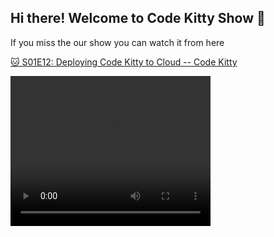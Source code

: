 ## Hi there! Welcome to Code Kitty Show 👋

If you miss the our show you can watch it from here

[🐱 S01E12: Deploying Code Kitty to Cloud -- Code Kitty](https://www.twitch.tv/videos/1281264466?collection=vQznzT-XmxaMVw)

<video width="320" height="240" controls>
  <source src="https://www.twitch.tv/videos/1281264466?collection=vQznzT-XmxaMVw" type="video/mp4">
</video>

<!--

**Here are some ideas to get you started:**

🙋‍♀️ A short introduction - what is your organization all about?
🌈 Contribution guidelines - how can the community get involved?
👩‍💻 Useful resources - where can the community find your docs? Is there anything else the community should know?
🍿 Fun facts - what does your team eat for breakfast?
🧙 Remember, you can do mighty things with the power of [Markdown](https://docs.github.com/github/writing-on-github/getting-started-with-writing-and-formatting-on-github/basic-writing-and-formatting-syntax)
-->
